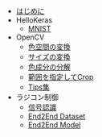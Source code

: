 * [はじめに](README.md)
* HelloKeras
	* [MNIST](mnist.md)
* OpenCV
	* [色空間の変換](colorspace.md)
	* [サイズの変換](size.md)
	* [色成分の分解](color.md)
	* [範囲を指定してCrop](crop.md)
	* [Tips集](tips.md)
* ラジコン制御
    * [信号認識](traffic_sign.md)
    * [End2End Dataset](end2end_dataset.md)
	* [End2End Model](end2end_model.md)

